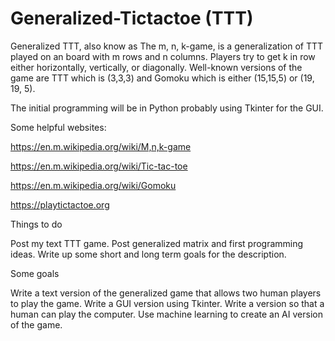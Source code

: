 # Generalized-Tictactoe (TTT)

Generalized TTT, also know as The m, n, k-game, is a generalization of TTT played on an board with m rows and n columns. Players try to get k in row either horizontally, vertically, or diagonally. Well-known versions of the game are TTT which is (3,3,3) and Gomoku which is either (15,15,5) or (19, 19, 5).

The initial programming will be in Python probably using Tkinter for the GUI.

Some helpful websites:

https://en.m.wikipedia.org/wiki/M,n,k-game

https://en.m.wikipedia.org/wiki/Tic-tac-toe

https://en.m.wikipedia.org/wiki/Gomoku

https://playtictactoe.org

Things to do

Post my text TTT game.
Post generalized matrix and first programming ideas.
Write up some short and long term goals for the description.

Some goals

Write a text version of the generalized game that allows two human players to play the game.
Write a GUI version using Tkinter.
Write a version so that a human can play the computer.
Use machine learning to create an AI version of the game.
